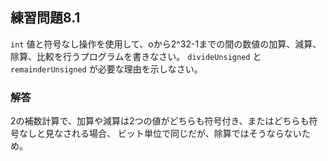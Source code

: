 ## 練習問題8.1

`int` 値と符号なし操作を使用して、oから2^32-1までの間の数値の加算、減算、除算、比較を行うプログラムを書きなさい。
`divideUnsigned` と `remainderUnsigned` が必要な理由を示しなさい。

### 解答

2の補数計算で、加算や減算は2つの値がどちらも符号付き、またはどちらも符号なしと見なされる場合、
ビット単位で同じだが、除算ではそうならないため。
